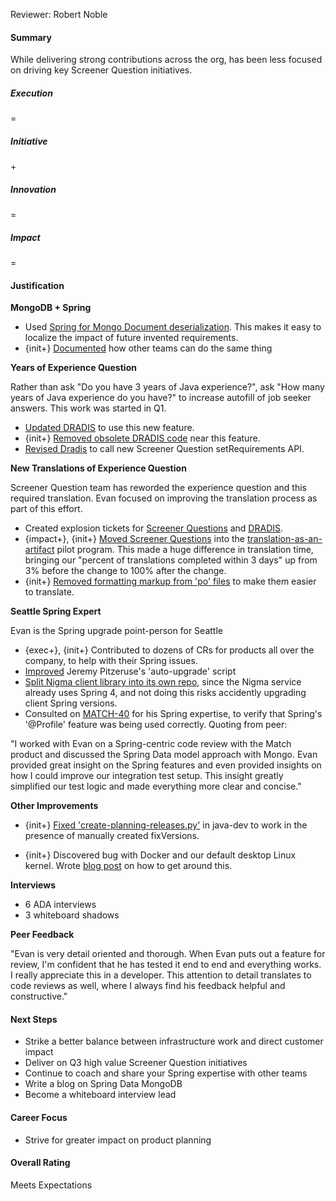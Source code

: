 Reviewer: Robert Noble

#### **Summary**

While delivering strong contributions across the org, has been less focused on driving key Screener Question initiatives.

##### **Execution**

\=

##### **Initiative**

\+

##### **Innovation**

\=

##### **Impact**

\=

#### **Justification**

**MongoDB \+ Spring**

* Used [Spring for Mongo Document deserialization](https://bugs.indeed.com/browse/NIGMA-265). This makes it easy to localize the impact of future invented requirements.  
* {init+} [Documented](https://wiki.indeed.com/pages/viewpage.action?pageId=75704577) how other teams can do the same thing

**Years of Experience Question**

Rather than ask "Do you have 3 years of Java experience?", ask "How many years of Java experience do you have?" to increase autofill of job seeker answers. This work was started in Q1.

* [Updated DRADIS](https://bugs.indeed.com/browse/DRAW-9127) to use this new feature.  
* {init+} [Removed obsolete DRADIS code](https://bugs.indeed.com/browse/DRAW-9388) near this feature.  
* [Revised Dradis](https://bugs.indeed.com/browse/DRAW-10242) to call new Screener Question setRequirements API.

**New Translations of Experience Question**

Screener Question team has reworded the experience question and this required translation. Evan focused on improving the translation process as part of this effort.

* Created explosion tickets for [Screener Questions](https://bugs.indeed.com/browse/NIGMA-418) and [DRADIS](https://bugs.indeed.com/browse/DRAW-9970).  
* {impact+}, {init+} [Moved Screener Questions](https://bugs.indeed.com/browse/NIGMA-436) into the [translation-as-an-artifact](https://wiki.indeed.com/display/ZOO/Developer+How+To+-+Enabling+translations+as+an+artifact+in+your+project) pilot program. This made a huge difference in translation time, bringing our "percent of translations completed within 3 days" up from 3% before the change to 100% after the change.  
* {init+} [Removed formatting markup from 'po' files](https://bugs.indeed.com/browse/NIGMA-442) to make them easier to translate.

**Seattle Spring Expert**

Evan is the Spring upgrade point-person for Seattle

* {exec+}, {init+} Contributed to dozens of CRs for products all over the company, to help with their Spring issues.  
* [Improved](https://code.corp.indeed.com/pitz/auto-upgrade/merge_requests/1/commits) Jeremy Pitzeruse's 'auto-upgrade' script  
* [Split Nigma client library into its own repo](https://bugs.indeed.com/browse/NIGMA-389), since the Nigma service already uses Spring 4, and not doing this risks accidently upgrading client Spring versions.  
* Consulted on [MATCH-40](https://bugs.indeed.com/browse/MATCH-40) for his Spring expertise, to verify that Spring's '@Profile' feature was being used correctly. Quoting from peer:

"I worked with Evan on a Spring-centric code review with the Match product and discussed the Spring Data model approach with Mongo. Evan provided great insight on the Spring features and even provided insights on how I could improve our integration test setup. This insight greatly simplified our test logic and made everything more clear and concise."

**Other Improvements**

* {init+} [Fixed 'create-planning-releases.py'](https://bugs.indeed.com/browse/ENV-5) in java-dev to work in the presence of manually created fixVersions.

* {init+} Discovered bug with Docker and our default desktop Linux kernel. Wrote [blog post](https://wiki.indeed.com/display/eng/2016/04/22/Prevent+desktop+freezing) on how to get around this.

**Interviews**

* 6 ADA interviews  
* 3 whiteboard shadows

**Peer Feedback**

"Evan is very detail oriented and thorough. When Evan puts out a feature for review, I'm confident that he has tested it end to end and everything works. I really appreciate this in a developer. This attention to detail translates to code reviews as well, where I always find his feedback helpful and constructive."

#### **Next Steps**

* Strike a better balance between infrastructure work and direct customer impact  
* Deliver on Q3 high value Screener Question initiatives  
* Continue to coach and share your Spring expertise with other teams  
* Write a blog on Spring Data MongoDB  
* Become a whiteboard interview lead

#### **Career Focus**

* Strive for greater impact on product planning

#### **Overall Rating**

Meets Expectations  
	  
